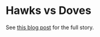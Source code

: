 # Hawks vs Doves

See [this blog
post](https://aldur.pages.dev/articles/2023/10/27/do-the-evolution.html) for the
full story.
